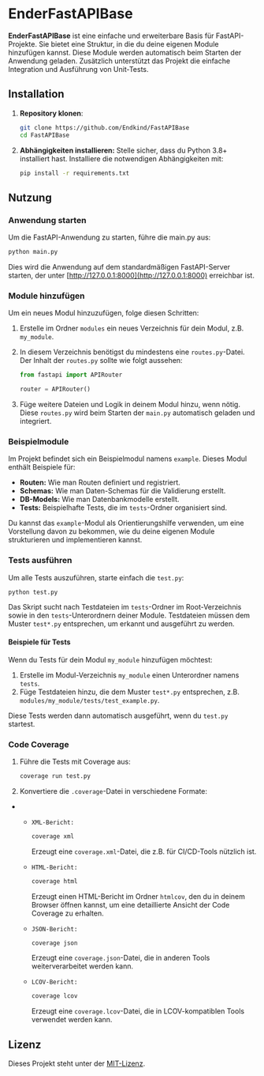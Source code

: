 # EnderFastAPIBase

**EnderFastAPIBase** ist eine einfache und erweiterbare Basis für FastAPI-Projekte. Sie bietet eine Struktur, in die du deine eigenen Module hinzufügen kannst. Diese Module werden automatisch beim Starten der Anwendung geladen. Zusätzlich unterstützt das Projekt die einfache Integration und Ausführung von Unit-Tests.

## Installation

1. **Repository klonen**:

    ```bash
   git clone https://github.com/Endkind/FastAPIBase
    cd FastAPIBase
   ```

2. **Abhängigkeiten installieren:** Stelle sicher, dass du Python 3.8+ installiert hast. Installiere die notwendigen Abhängigkeiten mit:

    ```bash
   pip install -r requirements.txt
   ```

## Nutzung

### Anwendung starten

Um die FastAPI-Anwendung zu starten, führe die main.py aus:

```bash
python main.py
```

Dies wird die Anwendung auf dem standardmäßigen FastAPI-Server starten, der unter [http://127.0.0.1:8000](http://127.0.0.1:8000) erreichbar ist.

### Module hinzufügen

Um ein neues Modul hinzuzufügen, folge diesen Schritten:

1. Erstelle im Ordner `modules` ein neues Verzeichnis für dein Modul, z.B. `my_module`.
2. In diesem Verzeichnis benötigst du mindestens eine `routes.py`-Datei. Der Inhalt der `routes.py` sollte wie folgt aussehen:

    ```python
    from fastapi import APIRouter

    router = APIRouter()
    ```

3. Füge weitere Dateien und Logik in deinem Modul hinzu, wenn nötig.
Diese `routes.py` wird beim Starten der `main.py` automatisch geladen und integriert.

### Beispielmodule

Im Projekt befindet sich ein Beispielmodul namens `example`. Dieses Modul enthält Beispiele für:

- **Routen:** Wie man Routen definiert und registriert.
- **Schemas:** Wie man Daten-Schemas für die Validierung erstellt.
- **DB-Models:** Wie man Datenbankmodelle erstellt.
- **Tests:** Beispielhafte Tests, die im `tests`-Ordner organisiert sind.

Du kannst das `example`-Modul als Orientierungshilfe verwenden, um eine Vorstellung davon zu bekommen, wie du deine eigenen Module strukturieren und implementieren kannst.

### Tests ausführen

Um alle Tests auszuführen, starte einfach die `test.py`:

```bash
python test.py
```

Das Skript sucht nach Testdateien im `tests`-Ordner im Root-Verzeichnis sowie in den `tests`-Unterordnern deiner Module. Testdateien müssen dem Muster `test*.py` entsprechen, um erkannt und ausgeführt zu werden.

#### Beispiele für Tests

Wenn du Tests für dein Modul `my_module` hinzufügen möchtest:

1. Erstelle im Modul-Verzeichnis `my_module` einen Unterordner namens `tests`.
2. Füge Testdateien hinzu, die dem Muster `test*.py` entsprechen, z.B. `modules/my_module/tests/test_example.py`.

Diese Tests werden dann automatisch ausgeführt, wenn du `test.py` startest.

### Code Coverage

1. Führe die Tests mit Coverage aus:

   ```bash
   coverage run test.py
   ```

2. Konvertiere die `.coverage`-Datei in verschiedene Formate:

-
  - `XML-Bericht:`

      ```bash
      coverage xml
      ```

      Erzeugt eine `coverage.xml`-Datei, die z.B. für CI/CD-Tools nützlich ist.
  - `HTML-Bericht:`

      ```bash
      coverage html
      ```

      Erzeugt einen HTML-Bericht im Ordner `htmlcov`, den du in deinem Browser öffnen kannst, um eine detaillierte Ansicht der Code Coverage zu erhalten.
  - `JSON-Bericht:`

      ```bash
      coverage json
      ```

      Erzeugt eine `coverage.json`-Datei, die in anderen Tools weiterverarbeitet werden kann.
  - `LCOV-Bericht:`

      ```bash
      coverage lcov
      ```

      Erzeugt eine `coverage.lcov`-Datei, die in LCOV-kompatiblen Tools verwendet werden kann.

## Lizenz

Dieses Projekt steht unter der [MIT-Lizenz](https://github.com/Endkind/FastAPIBase/blob/main/LICENSE).
